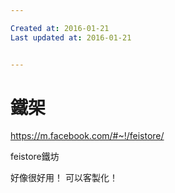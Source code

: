 ```yaml
---

Created at: 2016-01-21
Last updated at: 2016-01-21


---
```


# 鐵架


https://m.facebook.com/#~!/feistore/

feistore鐵坊

好像很好用！
可以客製化！

